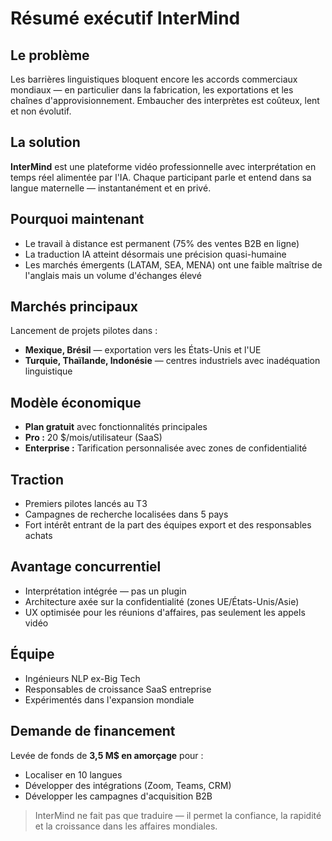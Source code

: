 # Résumé exécutif InterMind <Badge type="warning" text="draft" />

## Le problème

Les barrières linguistiques bloquent encore les accords commerciaux mondiaux — en particulier dans la fabrication, les exportations et les chaînes d'approvisionnement. Embaucher des interprètes est coûteux, lent et non évolutif.

## La solution

**InterMind** est une plateforme vidéo professionnelle avec interprétation en temps réel alimentée par l'IA. Chaque participant parle et entend dans sa langue maternelle — instantanément et en privé.

## Pourquoi maintenant

- Le travail à distance est permanent (75% des ventes B2B en ligne)
- La traduction IA atteint désormais une précision quasi-humaine
- Les marchés émergents (LATAM, SEA, MENA) ont une faible maîtrise de l'anglais mais un volume d'échanges élevé

## Marchés principaux

Lancement de projets pilotes dans :

- **Mexique, Brésil** — exportation vers les États-Unis et l'UE
- **Turquie, Thaïlande, Indonésie** — centres industriels avec inadéquation linguistique

## Modèle économique

- **Plan gratuit** avec fonctionnalités principales
- **Pro :** 20 $/mois/utilisateur (SaaS)
- **Enterprise :** Tarification personnalisée avec zones de confidentialité

## Traction

- Premiers pilotes lancés au T3
- Campagnes de recherche localisées dans 5 pays
- Fort intérêt entrant de la part des équipes export et des responsables achats

## Avantage concurrentiel

- Interprétation intégrée — pas un plugin
- Architecture axée sur la confidentialité (zones UE/États-Unis/Asie)
- UX optimisée pour les réunions d'affaires, pas seulement les appels vidéo

## Équipe

- Ingénieurs NLP ex-Big Tech
- Responsables de croissance SaaS entreprise
- Expérimentés dans l'expansion mondiale

## Demande de financement

Levée de fonds de **3,5 M\$ en amorçage** pour :

- Localiser en 10 langues
- Développer des intégrations (Zoom, Teams, CRM)
- Développer les campagnes d'acquisition B2B

> InterMind ne fait pas que traduire — il permet la confiance, la rapidité et la croissance dans les affaires mondiales.
